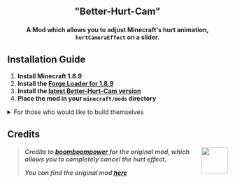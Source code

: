 <h2 align="center">

"Better-Hurt-Cam"

</h2>

<h4 align="center">

A Mod which allows you to adjust Minecraft's hurt animation, `hurtCameraEffect` on a slider.

</h4>

## Installation Guide

1. **Install Minecraft 1.8.9**
2. **Install the [Forge Loader for 1.8.9][forge]**
3. **Install the [latest Better-Hurt-Cam version][releases]**
4. **Place the mod in your `minecraft/mods` directory**

<details>
  <summary>
    For those who would like to build themselves</summary>

## Build with [Gradle][gradle] using [Arch Loom][archloom]

  <a href="https://www.gradle.org">
      <img align="right" height="40"
           src="https://iconape.com/wp-content/files/vf/348927/png/gradle-logo.png">
  </a>

- Make sure [Java 17][jdk] is installed on your computer

1. Git clone the project: `git clone https://github.com/Scherso/ForgeTemplate/`
2. Run:

- Unix in Terminal:

Note: If you plan to only build once add the `—no-daemon` flag to the build.

  ```bash
  cd ForgeTemplate ; chmod 755 ./gradlew && ./gradlew --refresh-dependencies build
  ```

- Windows in Powershell:

  ```powershell
  cd ForgeTemplate ; .\gradlew.bat --refresh-dependencies build
  ```

3. Check the directory `ForgeTemplate/build/libs` or Windows; `ForgeTemplate\build\libs`

## For [IntelliJ][intelliJ]

  <a href="https://www.jetbrains.com/idea/">
      <img align="right" height="40"
           src="https://resources.jetbrains.com/storage/products/company/brand/logos/IntelliJ_IDEA_icon.svg">
  </a>

### IDE Setup

1. Open the project from `File > Open...` Select ForgeTemplate from it’s given file location.
2. Let the IDE collect dependencies and index the code. (this may take a couple seconds)
3. Go to `File > Project Structure... > SDKs` and make sure an SDK for Java 17 is installed and selected, if not
   download it [here][jdk]

### Build

Test if the environment is set up correctly setup by clicking the refresh button in IntelliJ’s Gradle tab, if it has
indexed properly with no errors do the following:

1. Go to `ForgeTemplate > Tasks > loom > genSources` in the Gradle tab and run `genSources`
2. To build the mod as a jar run `ForgeTemplate > Tasks > build > build`. Gradle will create a new directory
   called `build`.
3. Once this process is done, the .jar file will be located in `build/libs` You can see this in your file tree.

[gradle]: https://www.gradle.org

[archloom]: https://github.com/Sk1erLLC/architectury-loom

[intelliJ]: https://www.jetbrains.com/idea/

[jdk]: https://www.azul.com/downloads/?version=java-17-lts&package=jdk

</details>

## Credits

<a href="https://github.com/boomboompower">
  <img align="right" width="60"
       src="https://user-images.githubusercontent.com/90007553/163434382-5f0afaed-6f6c-4c4f-93f4-196fea2bb6aa.png"
  />
</a>


<h5 align="left">

> Credits to [boomboompower][boomboompower] for the original mod, which allows you to completely cancel the hurt effect.
>
> You can find the original mod [here][hurtanimationremover]

</h5>


[forge]: https://files.minecraftforge.net/net/minecraftforge/forge/index_1.8.9.html

[releases]: https://github.com/Scherso/BetterHurtCam/releases

[boomboompower]: https://github.com/boomboompower

[hurtanimationremover]: https://github.com/boomboompower/HurtAnimationRemover
